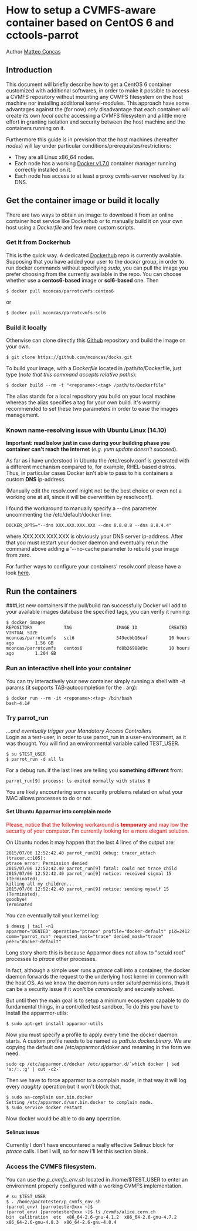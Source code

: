 How to setup a CVMFS-aware container based on CentOS 6 and cctools-parrot
================================================================================

Author [Matteo Concas](mailto:matteo.concas@cern.ch)

Introduction
------------

This document will briefly describe how to get a CentOS 6 container customized
with additional softwares, in order to make it possible to access
a CVMFS repository without mounting any CVMFS filesystem on the host machine
nor installing additional kernel-modules.
This approach have some advantages
against the (for now) *only* disadvantage that each container will create its
own *local cache* accessing a CVMFS filesystem and a little more effort
in granting isolation and security between the host machine and the containers
running on it.

Furthermore this guide is in prevision that the host machines
(hereafter *nodes*) will lay under particular
conditions/prerequisites/restrictions:

*   They are all Linux x86_64 nodes.
*   Each node has a working [Docker v1.7.0](http://docker.io) container manager
    running correctly installed on it.
*   Each node has access to at least a proxy cvmfs-server resolved by its DNS.

Get the container image or build it locally
-------------------------------------------

There are two ways to obtain an image: to download it from an online container
host service like Dockerhub or to manually build it on your own host using a
*Dockerfile* and few more custom scripts.

### Get it from Dockerhub
This is the quick way.
A dedicated [Dockerhub](mconcas/parrotcvmfs) repo is currently available.
Supposing that you have added your user to the *docker* group, in order to run
docker commands without specifying *sudo*, you can pull the image you prefer
choosing from the currently available in the repo.
You can choose whether use a **centos6-based** image or **scl6-based** one.
Then

    $ docker pull mconcas/parrotcvmfs:centos6

or

    $ docker pull mconcas/parrotcvmfs:scl6

### Build it locally
Otherwise can clone directly this [Github](https://github.com/mconcas/docks.git)
repository and build the image on your own.

    $ git clone https://github.com/mconcas/docks.git

To build your image, with a *Dockerfile* located in /path/to/Dockerfile, just
type (*note that this command accepts relative paths*):

    $ docker build --rm -t "<reponame>:<tag> /path/to/Dockerfile"

The alias <reponame> stands for a local repository you build on your local
machine whereas the <tag> alias specifies a tag for your own build.
It's *warmly* recommended to set these two parameters in order to ease
the images management.  

### Known name-resolving issue with Ubuntu Linux (14.10)
**Important: read below just in case during your building phase you container
can't reach the internet** (*e.g. yum update doesn't succeed*).

As far as i have understood in Ubuntu the /etc/resolv.conf is generated with a
different mechanism compared to, for example, RHEL-based distros.
Thus, in particular cases Docker isn't able to pass to his containers a
custom **DNS** ip-address.

(Manually edit the resolv.conf might not be the best choice or even not a
working one at all, since it will be overwritten by resolvconf).

I found the workaround to manually specify a --dns parameter uncommenting the
/etc/default/docker line:

    DOCKER_OPTS="--dns XXX.XXX.XXX.XXX --dns 8.8.8.8 --dns 8.8.4.4"

where XXX.XXX.XXX.XXX is obviously your DNS server ip-address. After that you
must restart your docker daemon and eventually rerun the command above adding a
'--no-cache parameter to rebuild your image from zero.

For further ways to configure your containers' resolv.conf please have a look
[here](https://docs.docker.com/articles/networking/#dns).


Run the containers
------------------

###List new containers
If the pull/build ran successfully Docker will add to your available images
database the specified tags, you can verify it running:

    $ docker images
    REPOSITORY            TAG                 IMAGE ID            CREATED             VIRTUAL SIZE
    mconcas/parrotcvmfs   scl6                549ecbb16eaf        10 hours ago        1.56 GB
    mconcas/parrotcvmfs   centos6             fd8b26988d9c        10 hours ago        1.204 GB  

### Run an interactive shell into your container
You can try interactively your new container simply running a shell with *-it*
params (it supports TAB-autocompletion for the <reponame>:<tag> arg):

    $ docker run --rm -it <reponame>:<tag> /bin/bash
    bash-4.1#

### Try parrot_run
*...and eventually trigger your Mandatory Access Controllers*  
Login as a test-user, in order to use parrot_run in a user-environment,
as it was thought.
You will find an environmental variable called TEST_USER.

    $ su $TEST_USER
    $ parrot_run -d all ls

For a debug run.
if the last lines are telling you **something different** from:

    parrot_run[9] process: ls exited normally with status 0

You are likely encountering some security problems related on what your MAC
allows processes to do or not.

#### Set Ubuntu Apparmor into complain mode
<span style="color:red"> Please, notice that the following workaround
is **temporary** and may low the security of your computer. I'm currently
looking for a more elegant solution. </span>

On Ubuntu nodes it may happen that the last 4 lines of the output are:

    2015/07/06 12:52:42.40 parrot_run[9] debug: tracer_attach (tracer.c:105):
    ptrace error: Permission denied  
    2015/07/06 12:52:42.40 parrot_run[9] fatal: could not trace child  
    2015/07/06 12:52:42.40 parrot_run[9] notice: received signal 15 (Terminated),
    killing all my children...  
    2015/07/06 12:52:42.40 parrot_run[9] notice: sending myself 15 (Terminated),
    goodbye!  
    Terminated

You can eventually tail your kernel log:

    $ dmesg | tail -n1
    apparmor="DENIED" operation="ptrace" profile="docker-default" pid=2412 comm="parrot_run" requested_mask="trace" denied_mask="trace" peer="docker-default"

Long story short: this is because Apparmor does not allow to "setuid root"
processes to *ptrace* other processes.

In fact, although a simple user runs a *ptrace* call into a
container, the docker daemon forwards the request to the underlying host kernel
in common with the host OS. As we know the daemon runs under *setuid*
permissions, thus it can be a security issue if it won't be *canonically* and
securely solved.

But until then the main goal is to setup a minimum ecosystem capable to do
fundamental things, in a controlled test sandbox.
To do this you have to
Install the apparmor-utils:

    $ sudo apt-get install apparmor-utils

Now you must specify a profile to apply every time the docker daemon starts.
A custom profile needs to be named as *path.to.docker.binary*.
We are copying the default one /etc/apparmor.d/doker and renaming in the form
we need.  

    sudo cp /etc/apparmor.d/docker /etc/apparmor.d/`which docker | sed 's:/:.:g' | cut -c2-`

Then we have to force apparmor to a complain mode, in that way it will log
every *naughty* operation but it won't block that.

    $ sudo aa-complain usr.bin.docker
    Setting /etc/apparmor.d/usr.bin.docker to complain mode.
    $ sudo service docker restart

Now docker would be able to do **any** operation.

#### Selinux issue
Currently I don't have encountered a really effective Selinux block for  
*ptrace* calls. I bet I will, so for now i'll let this section blank.

### Access the CVMFS filesystem.
You can use the *p_cvmfs_env.sh* located in /home/$TEST_USER to enter an
environment properly configured with a working CVMFS implementation.

    # su $TEST_USER
    $ . /home/parrotester/p_cvmfs_env.sh
    (parrot_env) [parrotester@xxx ~]$
    (parrot_env) [parrotester@xxx ~]$ ls /cvmfs/alice.cern.ch
    bin  calibration  etc  x86_64-2.6-gnu-4.1.2  x86_64-2.6-gnu-4.7.2  x86_64-2.6-gnu-4.8.3  x86_64-2.6-gnu-4.8.4
